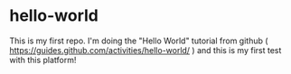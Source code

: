 # hello-world
This is my first repo. I'm doing the "Hello World" tutorial from github ( https://guides.github.com/activities/hello-world/ ) and this is my first test with this platform!
